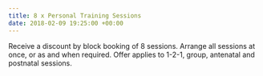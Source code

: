 ```yaml
---
title: 8 x Personal Training Sessions
date: 2018-02-09 19:25:00 +00:00
---
```


Receive a discount by block booking of 8 sessions. Arrange all sessions at once, or as and when required. Offer applies to 1-2-1, group, antenatal and postnatal sessions.